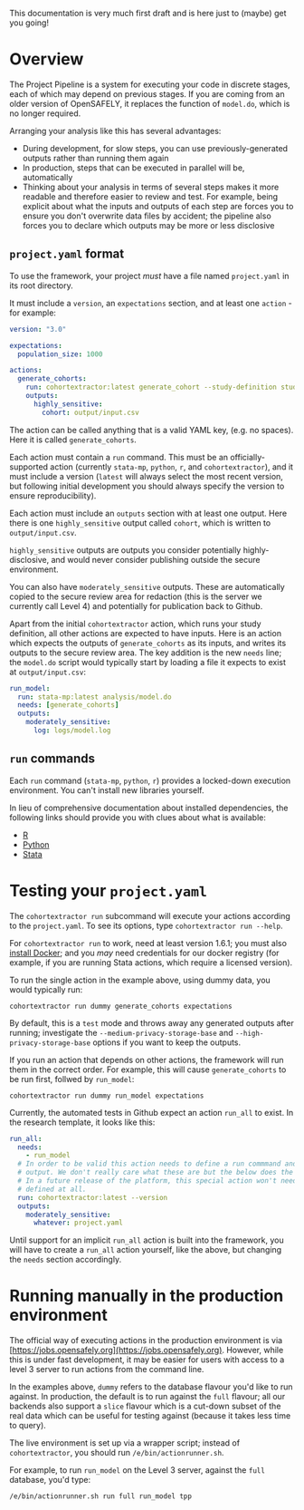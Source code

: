 This documentation is very much first draft and is here just to (maybe) get you going!

# Overview

The Project Pipeline is a system for executing your code in discrete stages, each of which may depend on previous stages. If you are coming from an older version of OpenSAFELY, it replaces the function of `model.do`, which is no longer required.

Arranging your analysis like this has several advantages:

- During development, for slow steps, you can use previously-generated outputs rather than running them again
- In production, steps that can be executed in parallel will be, automatically
- Thinking about your analysis in terms of several steps makes it more readable and therefore easier to review and test. For example, being explicit about what the inputs and outputs of each step are forces you to ensure you don't overwrite data files by accident; the pipeline also forces you to declare which outputs may be more or less disclosive

## `project.yaml` format

To use the framework, your project _must_ have a file named `project.yaml` in its root directory.

It must include a `version`, an `expectations` section, and at least one `action` - for example:

```yaml
version: "3.0"

expectations:
  population_size: 1000

actions:
  generate_cohorts:
    run: cohortextractor:latest generate_cohort --study-definition study_definition
    outputs:
      highly_sensitive:
        cohort: output/input.csv
```

The action can be called anything that is a valid YAML key, (e.g. no spaces). Here it is called `generate_cohorts`.

Each action must contain a `run` command. This must be an officially-supported action (currently `stata-mp`, `python`, `r`, and `cohortextractor`), and it must include a version (`latest` will always select the most recent version, but following initial development you should always specify the version to ensure reproducibility).

Each action must include an `outputs` section with at least one output. Here there is one `highly_sensitive` output called `cohort`, which is written to `output/input.csv`.

`highly_sensitive` outputs are outputs you consider potentially highly-disclosive, and would never consider publishing outside the secure environment.

You can also have `moderately_sensitive` outputs. These are automatically copied to the secure review area for redaction (this is the server we currently call Level 4) and potentially for publication back to Github.

Apart from the initial `cohortextractor` action, which runs your study definition, all other actions are expected to have inputs. Here is an action which expects the outputs of `generate_cohorts` as its inputs, and writes its outputs to the secure review area. The key addition is the new `needs` line; the `model.do` script would typically start by loading a file it expects to exist at `output/input.csv`:

```yaml
run_model:
  run: stata-mp:latest analysis/model.do
  needs: [generate_cohorts]
  outputs:
    moderately_sensitive:
      log: logs/model.log
```

## `run` commands

Each `run` command (`stata-mp`, `python`, `r`) provides a locked-down execution environment. You can't install new libraries yourself.

In lieu of comprehensive documentation about installed dependencies, the following links should provide you with clues about what is available:

- [R](https://github.com/opensafely/r-docker/blob/master/Dockerfile#L34-L79)
- [Python](https://github.com/opensafely/jupyter-docker/blob/master/requirements.txt)
- [Stata](https://github.com/opensafely/stata-docker/tree/master/libraries)

# Testing your `project.yaml`

The `cohortextractor run` subcommand will execute your actions according to the `project.yaml`. To see its options, type `cohortextractor run --help`.

For `cohortextractor run` to work, need at least version 1.6.1; you must also
[install Docker](installing_docker.md); and you _may_ need credentials for our
docker registry (for example, if you are running Stata actions, which require a
licensed version).

To run the single action in the example above, using dummy data, you would typically run:

    cohortextractor run dummy generate_cohorts expectations

By default, this is a `test` mode and throws away any generated outputs after running; investigate the `--medium-privacy-storage-base` and `--high-privacy-storage-base` options if you want to keep the outputs.

If you run an action that depends on other actions, the framework will run them
in the correct order. For example, this will cause `generate_cohorts` to be run first, follwed by `run_model`:

    cohortextractor run dummy run_model expectations

Currently, the automated tests in Github expect an action `run_all` to exist.
In the research template, it looks like this:

```yaml
run_all:
  needs:
    - run_model
  # In order to be valid this action needs to define a run commmand and some
  # output. We don't really care what these are but the below does the trick.
  # In a future release of the platform, this special action won't need to be
  # defined at all.
  run: cohortextractor:latest --version
  outputs:
    moderately_sensitive:
      whatever: project.yaml
```

Until support for an implicit `run_all` action is built into the framework, you will have to create a `run_all` action yourself, like the above, but changing the `needs` section accordingly.

# Running manually in the production environment

The official way of executing actions in the production environment is via [https://jobs.opensafely.org](https://jobs.opensafely.org). However, while this is under fast development, it may be easier for users with access to a level 3 server to run actions from the command line.

In the examples above, `dummy` refers to the database flavour you'd like to run against. In production, the default is to run against the `full` flavour; all our backends also support a `slice` flavour which is a cut-down subset of the real data which can be useful for testing against (because it takes less time to query).

The live environment is set up via a wrapper script; instead of `cohortextractor`, you should run `/e/bin/actionrunner.sh`.

For example, to run `run_model` on the Level 3 server, against the `full` database, you'd type:

    /e/bin/actionrunner.sh run full run_model tpp
